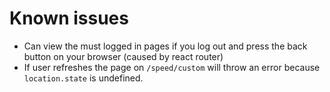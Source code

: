 # Known issues
- Can view the must logged in pages if you log out and press the back button on your browser (caused by react router)
- If user refreshes the page on `/speed/custom` will throw an error because `location.state` is undefined.
